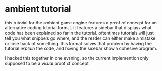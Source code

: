 # ambient tutorial
this tutorial for the ambient game engine features a proof of concept for an alternative coding tutorial format.
it features a sidebar that displays what code has been explained so far in the tutorial.
oftentimes tutorials will just tell you what snippets go where, and the reader can either
make a mistake or lose track of something. this format solves that problem by having the tutorial *explain*
the code, and having the sidebar show a cohesive program.

i hacked this together in one evening, so the current implemention only supposed to be a *visual* proof of concept
